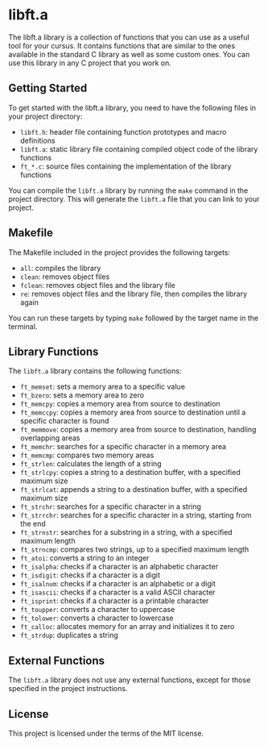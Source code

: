 # libft.a

The libft.a library is a collection of functions that you can use as a useful tool for your cursus. It contains functions that are similar to the ones available in the standard C library as well as some custom ones. You can use this library in any C project that you work on.

## Getting Started

To get started with the libft.a library, you need to have the following files in your project directory:

- `libft.h`: header file containing function prototypes and macro definitions
- `libft.a`: static library file containing compiled object code of the library functions
- `ft_*.c`: source files containing the implementation of the library functions

You can compile the `libft.a` library by running the `make` command in the project directory. This will generate the `libft.a` file that you can link to your project.

## Makefile

The Makefile included in the project provides the following targets:

- `all`: compiles the library
- `clean`: removes object files
- `fclean`: removes object files and the library file
- `re`: removes object files and the library file, then compiles the library again

You can run these targets by typing `make` followed by the target name in the terminal.

## Library Functions

The `libft.a` library contains the following functions:

- `ft_memset`: sets a memory area to a specific value
- `ft_bzero`: sets a memory area to zero
- `ft_memcpy`: copies a memory area from source to destination
- `ft_memccpy`: copies a memory area from source to destination until a specific character is found
- `ft_memmove`: copies a memory area from source to destination, handling overlapping areas
- `ft_memchr`: searches for a specific character in a memory area
- `ft_memcmp`: compares two memory areas
- `ft_strlen`: calculates the length of a string
- `ft_strlcpy`: copies a string to a destination buffer, with a specified maximum size
- `ft_strlcat`: appends a string to a destination buffer, with a specified maximum size
- `ft_strchr`: searches for a specific character in a string
- `ft_strrchr`: searches for a specific character in a string, starting from the end
- `ft_strnstr`: searches for a substring in a string, with a specified maximum length
- `ft_strncmp`: compares two strings, up to a specified maximum length
- `ft_atoi`: converts a string to an integer
- `ft_isalpha`: checks if a character is an alphabetic character
- `ft_isdigit`: checks if a character is a digit
- `ft_isalnum`: checks if a character is an alphabetic or a digit
- `ft_isascii`: checks if a character is a valid ASCII character
- `ft_isprint`: checks if a character is a printable character
- `ft_toupper`: converts a character to uppercase
- `ft_tolower`: converts a character to lowercase
- `ft_calloc`: allocates memory for an array and initializes it to zero
- `ft_strdup`: duplicates a string

## External Functions

The `libft.a` library does not use any external functions, except for those specified in the project instructions.

## License

This project is licensed under the terms of the MIT license.
